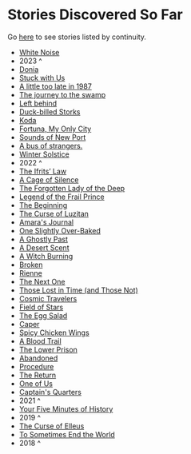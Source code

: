 # Stories Discovered So Far

Go [here](./group.md) to see stories listed by continuity.

- [White Noise](./45/index.md)
- 2023 ^
- [Donia](./44/index.md)
- [Stuck with Us](./43/index.md)
- [A little too late in 1987](./42/index.md)
- [The journey to the swamp](./041/index.md)
- [Left behind](./031/index.md)
- [Duck-billed Storks](./030/index.md)
- [Koda](./029/index.md)
- [Fortuna, My Only City](./028/index.md)
- [Sounds of New Port](./027/index.md)
- [A bus of strangers.](./026/index.md)
- [Winter Solstice](./025/index.md)
- 2022 ^
- [The Ifrits’ Law](./039/index.md)
- [A Cage of Silence](./038/index.md)
- [The Forgotten Lady of the Deep](./036/index.md)
- [Legend of the Frail Prince](./035/index.md)
- [The Beginning](./024/index.md)
- [The Curse of Luzitan](./034/index.md)
- [Amara's Journal](./033/index.md)
- [One Slightly Over-Baked](./023/index.md)
- [A Ghostly Past](./022/index.md)
- [A Desert Scent](./020/index.md)
- [A Witch Burning](./019/index.md)
- [Broken](./018/index.md)
- [Rienne](./017/index.md)
- [The Next One](./016/index.md)
- [Those Lost in Time (and Those Not)](./015/index.md)
- [Cosmic Travelers](./013/index.md)
- [Field of Stars](./012/index.md)
- [The Egg Salad](./011/index.md)
- [Caper](./010/index.md)
- [Spicy Chicken Wings](./009/index.md)
- [A Blood Trail](./008/index.md)
- [The Lower Prison](./007/index.md)
- [Abandoned](./006/index.md)
- [Procedure](./005/index.md)
- [The Return](./004/index.md)
- [One of Us](./003/index.md)
- [Captain's Quarters](./002/index.md)
- 2021 ^
- [Your Five Minutes of History](./040/index.md)
- 2019 ^
- [The Curse of Elleus](./032/index.md)
- [To Sometimes End the World](./037/index.md)
- 2018 ^
